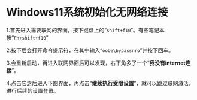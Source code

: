 # Windows11系统初始化无网络连接

1.首先进入需要联网的界面，按下键盘上的“`shift+f10`”。有些笔记本按“`Fn+shift+f10`”

2.按下后会打开命令提示符，在其中输入“`oobe\bypassnro`”并按下回车。

3.会重新启动，再进入联网界面后可以发现，右下角多了一个“**我没有internet连接**”。

4.点击它之后进入下图界面，再点击“**继续执行受限设置**”，就可以跳过联网激活，进行后续的设置登录。
